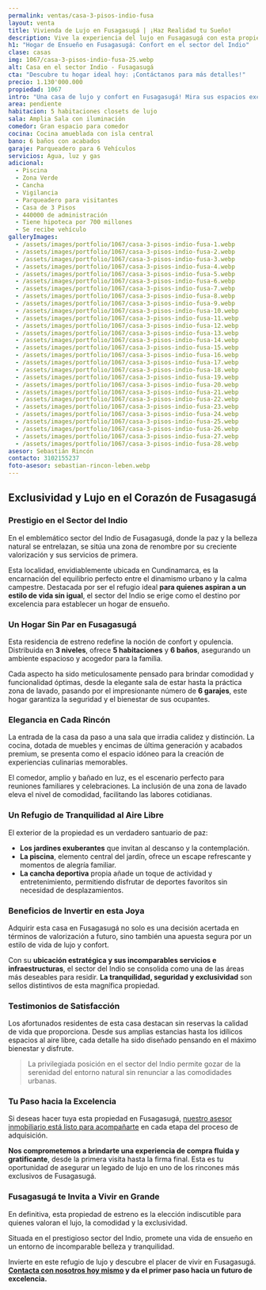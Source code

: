 ```yaml
---
permalink: ventas/casa-3-pisos-indio-fusa
layout: venta
title: Vivienda de Lujo en Fusagasugá | ¡Haz Realidad tu Sueño!
description: Vive la experiencia del lujo en Fusagasugá con esta propiedad única. ¡No pierdas la oportunidad de invertir en tu futuro! ¡Haz clic para más detalles!
h1: "Hogar de Ensueño en Fusagasugá: Confort en el sector del Indio"
clase: casas
img: 1067/casa-3-pisos-indio-fusa-25.webp
alt: Casa en el sector Indio - Fusagasugá
cta: "Descubre tu hogar ideal hoy: ¡Contáctanos para más detalles!"
precio: 1.130'000.000
propiedad: 1067
intro: "Una casa de lujo y confort en Fusagasugá! Mira sus espacios excepcionales y haz de este hogar tu refugio perfecto. Contáctanos hoy para más detalles."
area: pendiente
habitacion: 5 habitaciones closets de lujo
sala: Amplia Sala con iluminación 
comedor: Gran espacio para comedor
cocina: Cocina amueblada con isla central
bano: 6 baños con acabados 
garaje: Parqueadero para 6 Vehículos 
servicios: Agua, luz y gas 
adicional:
  - Piscina
  - Zona Verde
  - Cancha
  - Vigilancia
  - Parqueadero para visitantes
  - Casa de 3 Pisos
  - 440000 de administración
  - Tiene hipoteca por 700 millones
  - Se recibe vehículo
galleryImages:
  - /assets/images/portfolio/1067/casa-3-pisos-indio-fusa-1.webp
  - /assets/images/portfolio/1067/casa-3-pisos-indio-fusa-2.webp
  - /assets/images/portfolio/1067/casa-3-pisos-indio-fusa-3.webp
  - /assets/images/portfolio/1067/casa-3-pisos-indio-fusa-4.webp
  - /assets/images/portfolio/1067/casa-3-pisos-indio-fusa-5.webp
  - /assets/images/portfolio/1067/casa-3-pisos-indio-fusa-6.webp
  - /assets/images/portfolio/1067/casa-3-pisos-indio-fusa-7.webp
  - /assets/images/portfolio/1067/casa-3-pisos-indio-fusa-8.webp
  - /assets/images/portfolio/1067/casa-3-pisos-indio-fusa-9.webp
  - /assets/images/portfolio/1067/casa-3-pisos-indio-fusa-10.webp
  - /assets/images/portfolio/1067/casa-3-pisos-indio-fusa-11.webp
  - /assets/images/portfolio/1067/casa-3-pisos-indio-fusa-12.webp
  - /assets/images/portfolio/1067/casa-3-pisos-indio-fusa-13.webp
  - /assets/images/portfolio/1067/casa-3-pisos-indio-fusa-14.webp
  - /assets/images/portfolio/1067/casa-3-pisos-indio-fusa-15.webp
  - /assets/images/portfolio/1067/casa-3-pisos-indio-fusa-16.webp
  - /assets/images/portfolio/1067/casa-3-pisos-indio-fusa-17.webp
  - /assets/images/portfolio/1067/casa-3-pisos-indio-fusa-18.webp
  - /assets/images/portfolio/1067/casa-3-pisos-indio-fusa-19.webp
  - /assets/images/portfolio/1067/casa-3-pisos-indio-fusa-20.webp
  - /assets/images/portfolio/1067/casa-3-pisos-indio-fusa-21.webp
  - /assets/images/portfolio/1067/casa-3-pisos-indio-fusa-22.webp
  - /assets/images/portfolio/1067/casa-3-pisos-indio-fusa-23.webp
  - /assets/images/portfolio/1067/casa-3-pisos-indio-fusa-24.webp
  - /assets/images/portfolio/1067/casa-3-pisos-indio-fusa-25.webp
  - /assets/images/portfolio/1067/casa-3-pisos-indio-fusa-26.webp
  - /assets/images/portfolio/1067/casa-3-pisos-indio-fusa-27.webp
  - /assets/images/portfolio/1067/casa-3-pisos-indio-fusa-28.webp
asesor: Sebastián Rincón
contacto: 3102155237
foto-asesor: sebastian-rincon-leben.webp
---
```

## Exclusividad y Lujo en el Corazón de Fusagasugá

### Prestigio en el Sector del Indio

En el emblemático sector del Indio de Fusagasugá, donde la paz y la belleza natural se entrelazan, se sitúa una zona de renombre por su creciente valorización y sus servicios de primera.

Esta localidad, envidiablemente ubicada en Cundinamarca, es la encarnación del equilibrio perfecto entre el dinamismo urbano y la calma campestre. Destacada por ser el refugio ideal **para quienes aspiran a un estilo de vida sin igual**, el sector del Indio se erige como el destino por excelencia para establecer un hogar de ensueño.

### Un Hogar Sin Par en Fusagasugá

Esta residencia de estreno redefine la noción de confort y opulencia. Distribuida en **3 niveles**, ofrece **5 habitaciones** y **6 baños**, asegurando un ambiente espacioso y acogedor para la familia.

Cada aspecto ha sido meticulosamente pensado para brindar comodidad y funcionalidad óptimas, desde la elegante sala de estar hasta la práctica zona de lavado, pasando por el impresionante número de **6 garajes**, este hogar garantiza la seguridad y el bienestar de sus ocupantes.

### Elegancia en Cada Rincón

La entrada de la casa da paso a una sala que irradia calidez y distinción. La cocina, dotada de muebles y encimas de última generación y acabados premium, se presenta como el espacio idóneo para la creación de experiencias culinarias memorables.

El comedor, amplio y bañado en luz, es el escenario perfecto para reuniones familiares y celebraciones. La inclusión de una zona de lavado eleva el nivel de comodidad, facilitando las labores cotidianas.

### Un Refugio de Tranquilidad al Aire Libre

El exterior de la propiedad es un verdadero santuario de paz:

* **Los jardines exuberantes** que invitan al descanso y la contemplación.
* **La piscina**, elemento central del jardín, ofrece un escape refrescante y momentos de alegría familiar.
* **La cancha deportiva** propia añade un toque de actividad y entretenimiento, permitiendo disfrutar de deportes favoritos sin necesidad de desplazamientos.

### Beneficios de Invertir en esta Joya

Adquirir esta casa en Fusagasugá no solo es una decisión acertada en términos de valorización a futuro, sino también una apuesta segura por un estilo de vida de lujo y confort.

Con su **ubicación estratégica y sus incomparables servicios e infraestructuras**, el sector del Indio se consolida como una de las áreas más deseables para residir. **La tranquilidad, seguridad y exclusividad** son sellos distintivos de esta magnífica propiedad.

### Testimonios de Satisfacción

Los afortunados residentes de esta casa destacan sin reservas la calidad de vida que proporciona. Desde sus amplias estancias hasta los idílicos espacios al aire libre, cada detalle ha sido diseñado pensando en el máximo bienestar y disfrute.

>La privilegiada posición en el sector del Indio permite gozar de la serenidad del entorno natural sin renunciar a las comodidades urbanas.

### Tu Paso hacia la Excelencia

Si deseas hacer tuya esta propiedad en Fusagasugá, [nuestro asesor inmobiliario está listo para acompañarte](#asesor) en cada etapa del proceso de adquisición.

**Nos comprometemos a brindarte una experiencia de compra fluida y gratificante**, desde la primera visita hasta la firma final. Esta es tu oportunidad de asegurar un legado de lujo en uno de los rincones más exclusivos de Fusagasugá.

### Fusagasugá te Invita a Vivir en Grande

En definitiva, esta propiedad de estreno es la elección indiscutible para quienes valoran el lujo, la comodidad y la exclusividad.

Situada en el prestigioso sector del Indio, promete una vida de ensueño en un entorno de incomparable belleza y tranquilidad.

Invierte en este refugio de lujo y descubre el placer de vivir en Fusagasugá. **[Contacta con nosotros hoy mismo](#asesor) y da el primer paso hacia un futuro de excelencia.**